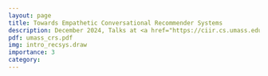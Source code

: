 ```yaml
---
layout: page
title: Towards Empathetic Conversational Recommender Systems
description: December 2024, Talks at <a href="https://ciir.cs.umass.edu/node/780">CIIR Talk Series</a> and a guest lecture at TU Delft. 
pdf: umass_crs.pdf
img: intro_recsys.draw
importance: 3
category: 
---
```

